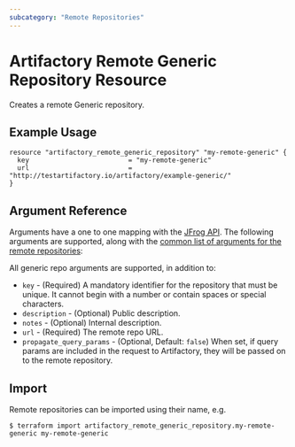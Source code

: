 ```yaml
---
subcategory: "Remote Repositories"
---
```

# Artifactory Remote Generic Repository Resource

Creates a remote Generic repository.

## Example Usage

```hcl
resource "artifactory_remote_generic_repository" "my-remote-generic" {
  key                         = "my-remote-generic"
  url                         = "http://testartifactory.io/artifactory/example-generic/"
}
```

## Argument Reference

Arguments have a one to one mapping with the [JFrog API](https://www.jfrog.com/confluence/display/RTF/Repository+Configuration+JSON).
The following arguments are supported, along with the [common list of arguments for the remote repositories](remote.md):

All generic repo arguments are supported, in addition to:
* `key` - (Required) A mandatory identifier for the repository that must be unique. It cannot begin with a number or
  contain spaces or special characters.
* `description` - (Optional) Public description.
* `notes` - (Optional) Internal description.
* `url` - (Required) The remote repo URL.
* `propagate_query_params` - (Optional, Default: `false`) When set, if query params are included in the request to Artifactory, they will be passed on to the remote repository.


## Import

Remote repositories can be imported using their name, e.g.
```
$ terraform import artifactory_remote_generic_repository.my-remote-generic my-remote-generic
```
